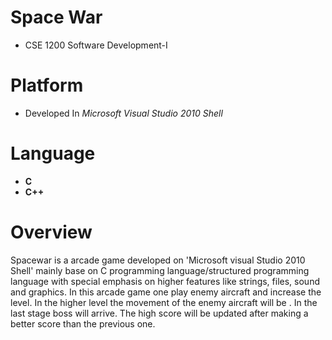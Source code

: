 # Space War
* CSE 1200 Software Development-I

# Platform
* Developed In *Microsoft Visual Studio 2010 Shell*

# Language
 * **C**
 * **C++**

# Overview
Spacewar is a arcade game developed on 'Microsoft visual Studio 2010 Shell' mainly base on C programming language/structured programming language with special emphasis on higher features like strings, files, sound and graphics. In this arcade game one play enemy aircraft and increase the level. In the higher level the movement of the enemy aircraft will be . In the last stage boss will arrive. The high score will be updated after making a better score than the previous one.
